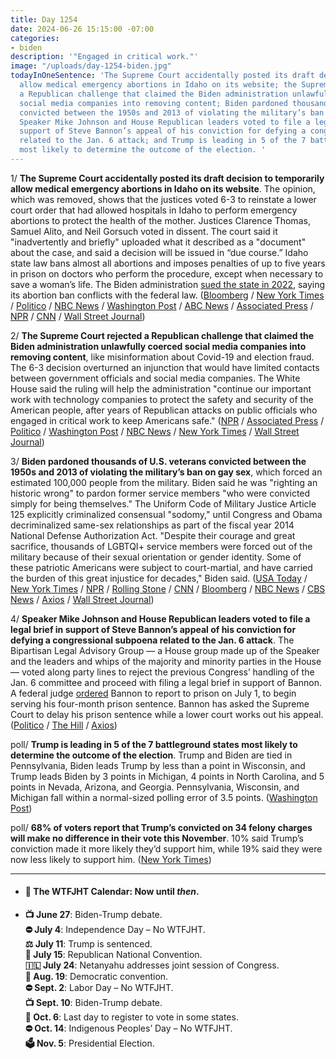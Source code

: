 ```yaml
---
title: Day 1254
date: 2024-06-26 15:15:00 -07:00
categories:
- biden
description: '"Engaged in critical work."'
image: "/uploads/day-1254-biden.jpg"
todayInOneSentence: 'The Supreme Court accidentally posted its draft decision to temporarily
  allow medical emergency abortions in Idaho on its website; the Supreme Court rejected
  a Republican challenge that claimed the Biden administration unlawfully coerced
  social media companies into removing content; Biden pardoned thousands of U.S. veterans
  convicted between the 1950s and 2013 of violating the military’s ban on gay sex;
  Speaker Mike Johnson and House Republican leaders voted to file a legal brief in
  support of Steve Bannon’s appeal of his conviction for defying a congressional subpoena
  related to the Jan. 6 attack; and Trump is leading in 5 of the 7 battleground states
  most likely to determine the outcome of the election. '
---
```


1/ **The Supreme Court accidentally posted its draft decision to temporarily allow medical emergency abortions in Idaho on its website**. The opinion, which was removed, shows that the justices voted 6-3 to reinstate a lower court order that had allowed hospitals in Idaho to perform emergency abortions to protect the health of the mother. Justices Clarence Thomas, Samuel Alito, and Neil Gorsuch voted in dissent. The court said it "inadvertently and briefly" uploaded what it described as a "document" about the case, and said a decision will be issued in “due course.” Idaho state law bans almost all abortions and imposes penalties of up to five years in prison on doctors who perform the procedure, except when necessary to save a woman’s life. The Biden administration [sued the state in 2022](https://whatthefuckjusthappenedtoday.com/2022/08/02/day-560/#2-the-justice-department-sued-idaho), saying its abortion ban conflicts with the federal law. ([Bloomberg](https://www.bloomberg.com/news/articles/2024-06-26/us-supreme-court-poised-to-allow-emergency-abortions-in-idaho) / [New York Times](https://www.nytimes.com/2024/06/26/us/politics/supreme-court-abortion-idaho.html) / [Politico](https://www.politico.com/news/2024/06/26/idaho-restore-abortion-opinion-00165120) / [NBC News](https://www.nbcnews.com/politics/supreme-court/supreme-court-acknowledges-document-pending-abortion-case-accidentally-rcna159081) / [Washington Post](https://www.washingtonpost.com/politics/2024/06/26/supreme-court-emergency-abortions-idaho-decision/) / [ABC News](https://abcnews.go.com/Politics/supreme-court-inadvertently-uploads-document-ruling-idaho-abortion/story?id=111071015) / [Associated Press](https://apnews.com/article/supreme-court-emergency-abortion-idaho-fda6b6b8cefd026dea95011dfcf11426) / [NPR](https://www.npr.org/2024/06/26/nx-s1-5020548/supreme-court-emtala-abortions-accidental-post) / [CNN](https://www.cnn.com/politics/live-news/supreme-court-emergency-abortion-ruling-06-26-24/index.html) / [Wall Street Journal](https://www.wsj.com/us-news/law/supreme-court-draft-opinion-suggests-it-will-allow-emergency-abortions-62234e5b?mod=hp_lead_pos1))

2/ **The Supreme Court rejected a Republican challenge that claimed the Biden administration unlawfully coerced social media companies into removing content**, like misinformation about Covid-19 and election fraud. The 6-3 decision overturned an injunction that would have limited contacts between government officials and social media companies. The White House said the ruling will help the administration "continue our important work with technology companies to protect the safety and security of the American people, after years of Republican attacks on public officials who engaged in critical work to keep Americans safe." ([NPR](https://www.npr.org/2024/06/26/nx-s1-5003970/supreme-court-social-media-case) / [Associated Press](https://apnews.com/article/supreme-court-social-media-biden-administration-453b6ae8794548f960c4ebf72a534aff) / [Politico](https://www.politico.com/news/2024/06/26/biden-admin-cant-be-sued-for-pressuring-social-medias-to-remove-misinfo-00165051) / [Washington Post](https://www.washingtonpost.com/politics/2024/06/26/supreme-court-social-media-white-house/) / [NBC News](https://www.nbcnews.com/politics/supreme-court/supreme-court-tosses-claim-biden-administration-coerced-social-media-c-rcna151356) / [New York Times](https://www.nytimes.com/2024/06/26/us/politics/supreme-court-biden-free-speech.html) / [Wall Street Journal](https://www.wsj.com/us-news/law/supreme-court-rules-for-biden-administration-in-covid-era-speech-case-2e34ad25?mod=hp_lead_pos2))

3/ **Biden pardoned thousands of U.S. veterans convicted between the 1950s and 2013 of violating the military’s ban on gay sex**, which forced an estimated 100,000 people from the military. Biden said he was "righting an historic wrong" to pardon former service members "who were convicted simply for being themselves." The Uniform Code of Military Justice Article 125 explicitly criminalized consensual "sodomy," until Congress and Obama decriminalized same-sex relationships as part of the fiscal year 2014 National Defense Authorization Act. "Despite their courage and great sacrifice, thousands of LGBTQI+ service members were forced out of the military because of their sexual orientation or gender identity. Some of these patriotic Americans were subject to court-martial, and have carried the burden of this great injustice for decades," Biden said. ([USA Today](https://www.usatoday.com/story/news/politics/2024/06/26/biden-pardon-gay-veterans-convicted-military/74210419007/) / [New York Times](https://www.nytimes.com/2024/06/26/us/politics/biden-pardon-veterans-gay-sex.html) / [NPR](https://www.npr.org/2024/06/26/g-s1-6364/biden-pardon-troops-lgbtqi-sexuality) / [Rolling Stone](https://www.rollingstone.com/politics/politics-news/biden-pardons-lgbtq-veterans-convicted-1235046865/) / [CNN](https://www.cnn.com/2024/06/25/politics/biden-expected-pardon-veterans-convicted-gay-sex-law) / [Bloomberg](https://www.bloomberg.com/news/articles/2024-06-26/us-veterans-convicted-due-to-sexual-orientation-to-get-biden-pardon?sref=MIBMEEoj) / [NBC News](https://www.nbcnews.com/politics/white-house/biden-pardon-veterans-convicted-military-law-gay-sex-rcna158950) / [CBS News](https://www.cbsnews.com/news/biden-lgbtq-military-pardon/) / [Axios](https://www.axios.com/2024/06/26/biden-pardon-veteran-military-law-gay-sex) / [Wall Street Journal](https://www.wsj.com/politics/policy/biden-to-pardon-military-service-members-dismissed-for-their-sexual-orientation-9c57c480))

4/ **Speaker Mike Johnson and House Republican leaders voted to file a legal brief in support of Steve Bannon’s appeal of his conviction for defying a congressional subpoena related to the Jan. 6 attack**. The Bipartisan Legal Advisory Group — a House group made up of the Speaker and the leaders and whips of the majority and minority parties in the House — voted along party lines to reject the previous Congress’ handling of the Jan. 6 committee and proceed with filing a legal brief in support of Bannon. A federal judge [ordered](https://whatthefuckjusthappenedtoday.com/2024/06/06/day-1234/#2-a-federal-judge-ordered-steve-bann) Bannon to report to prison on July 1, to begin serving his four-month prison sentence. Bannon has asked the Supreme Court to delay his prison sentence while a lower court works out his appeal. ([Politico](https://www.politico.com/news/2024/06/25/bannon-johnson-jan-6-conviction-00165009) / [The Hill](https://thehill.com/homenews/4740358-speaker-mike-johnson-steve-bannon-appeal/) / [Axios](https://www.axios.com/2024/06/26/speaker-mike-johnson-steve-bannon-supreme-court-appeal))

poll/ **Trump is leading in 5 of the 7 battleground states most likely to determine the outcome of the election**. Trump and Biden are tied in Pennsylvania, Biden leads Trump by less than a point in Wisconsin, and Trump leads Biden by 3 points in Michigan, 4 points in North Carolina, and 5 points in Nevada, Arizona, and Georgia. Pennsylvania, Wisconsin, and Michigan fall within a normal-sized polling error of 3.5 points. ([Washington Post](https://www.washingtonpost.com/elections/interactive/2024/presidential-polling-averages/))

poll/ **68% of voters report that Trump’s convicted on 34 felony charges will make no difference in their vote this November**. 10% said Trump’s conviction made it more likely they’d support him, while 19% said they were now less likely to support him. ([New York Times](https://www.nytimes.com/2024/06/26/us/politics/trump-poll-hush-money-conviction.html))

---

* #### 📅 The WTFJHT Calendar: Now until *then*. 

* **📺 June 27**: Biden-Trump debate.\
**⛔️ July 4**: Independence Day – No WTFJHT. \
**⚖️ July 11**: Trump is sentenced.\
**🐘 July 15**: Republican National Convention.\
**🇮🇱 July 24**: Netanyahu addresses joint session of Congress.\
**🫏 Aug. 19**: Democratic convention.\
**⛔️ Sept. 2**: Labor Day – No WTFJHT. \
**📺 Sept. 10**: Biden-Trump debate.\
**📆 Oct. 6**: Last day to register to vote in some states. \
**⛔️ Oct. 14**: Indigenous Peoples’ Day – No WTFJHT. \
**🗳️ Nov. 5**: Presidential Election.
